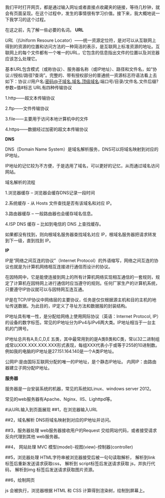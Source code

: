 我们平时打开网页，都是通过输入网址或者直接点收藏夹的链接，等待几秒钟，就会有页面呈现。在这个过程中，发生的事情很有学习价值。接下来，我大概地说一下我学习的这个过程。

在这之前，先了解一些必要的名词。
**URL**

*URL*（(Uniform Resoure Locator）——统一资源定位符，是对可以从互联网上得到的资源的位置和访问方法的一种简洁的表示，是互联网上标准资源的地址。互联网上的每个文件都有一个唯一的URL，它包含的信息指出文件的位置以及浏览器应该怎么处理它。

基本URL包含模式（或称协议）、服务器名称（或IP地址）、路径和文件名，如“协议://授权/路径?查询”。完整的、带有授权部分的普通统一资源标志符语法看上去如下：协议://用户名:密码@子域名.域名.顶级域名:端口号/目录/文件名.文件后缀?参数=值#标志
URL有四种传输协议

1.http——超文本传输协议

2.ftp——文件传输协议

3.file——主要用于访问本地计算机中的文件

4.https——数据经过加密的超文本传输协议


**DNS**

DNS（Domain Name System）是域名解析服务，DNS可以将域名映射到对应的IP地址。

IP地址的记忆较为不方便，于是选用了域名，可以更好的记忆，从而通过域名访问网站。

域名解析的流程

1.浏览器缓存 – 浏览器会缓存DNS记录一段时间

2.系统缓存 - 从 Hosts 文件查找是否有该域名和对应 IP。

3.路由器缓存 – 一般路由器也会缓存域名信息。

4.ISP DNS 缓存 – 比如到电信的 DNS 上查找缓存。

如果都没有找到，则向根域名服务器查找域名对应 IP，根域名服务器把请求转发到下一级，直到找到 IP。


**IP**

IP是“网络之间互连的协议”（Internet Protocol）的外语缩写，网络之间互连的协议也就是为计算机网络相互连接进行通信而设计的协议。

在因特网中，它是能使连接到网上的所有计算机网络实现相互通信的一套规则，规定了计算机在因特网上进行通信时应当遵守的规则。任何厂家生产的计算机系统，只要遵守IP协议就可以与因特网互连互通。

IP是在TCP/IP协议中网络层的主要协议，任务是仅仅根据源主机和目的主机的地址传送数据。为此目的，IP定义了寻址方法和数据报的封装结构。

IP地址具有唯一性，是分配给网络上使用网际协议（英语：Internet Protocol, IP）的设备的数字标签。常见的IP地址分为IPv4与IPv6两大类。IP地址相当于一台主机的门牌号。

IP地址总共有A,B,C,D,E 五类，其中最常用到的是A类B类和C类，常以32二进制组成常以XXX.XXX.XXX.XXX形式表现，每组XXX代表小于或等于255的10进制数。例如我的电脑的IP地址是27.151.164.140是一个A类IP地址。

公网IP:是由国际互联网分配的唯一的IP地址，是个静态IP地址。
内网IP：由路由器建立子网分配IP地址。

**服务器**

服务器是一台安装系统的机器，常见的系统如Linux、windows server 2012。

常见的web服务器有Apache、Nginx、IIS、Lighttpd等。



#从URL输入到页面展现
##1，在浏览器输入URL

##2，域名解析
DNS将域名映射到对应的IP地址并访问。

##3，服务器处理
web服务器接收用户的Request 交给网站代码，或者接受请求反向代理到其他 web服务器。

##4， 网站处理
MVC 模型(model)-视图(view)-控制器(controller)

##5，浏览器处理
HTML字符串被浏览器接受后被一句句读取解析，
解析到link 标签后重新发送请求获取css，
解析到 script标签后发送请求获取 js，并执行代码，
解析到img 标签后发送请求获取图片资源。

##6，绘制网页

js 会被执行，浏览器根据 HTML 和 CSS 计算得到渲染树，绘制到屏幕上。